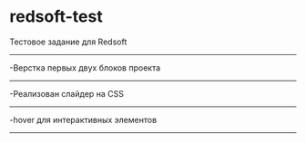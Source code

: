 # redsoft-test
Тестовое задание для Redsoft
***
-Верстка первых двух блоков проекта
***
-Реализован слайдер на CSS
***
-hover для интерактивных элементов
***
